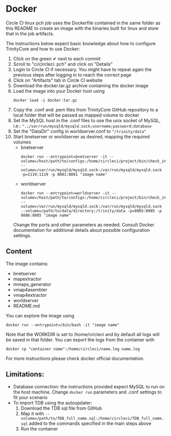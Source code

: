 # Docker
Circle CI linux pch job uses the Dockerfile contained in the same folder as this README to create an image with the binaries built for linux and store that in the job artifacts.

The instructions below expect basic knowledge about how to configure TrinityCore and how to use Docker:
1. Click on the green ✔ next to each commit
1. Scroll to "ci/circleci: pch" and click on "Details"
1. Login to Circle CI if necessary. You might have to repeat again the previous steps after logging in to reach the correct page
1. Click on "Artifacts" tab in Circle CI website
1. Download the docker.tar.gz archive containing the docker image
1. Load the image into your Docker host using
    ```
    docker load -i docker.tar.gz
    ```
1. Copy the .conf and .pem files from TrinityCore GitHub repository to a local folder that will be passed as mapped volume to docker
1. Set the MySQL host in the .conf files to use the unix socket of MySQL, i.e.: ``".;/var/run/mysqld/mysqld.sock;username;password;database``
1. Set the "DataDir" config in worldserver.conf to ``"/trinity/data"``
1. Start bnetserver or worldserver as desired, mapping the required volumes
    - bnetserver
        ```
        docker run --entrypoint=bnetserver -it --volume=/host/path/to/configs:/home/circleci/project/bin/check_install/etc --volume=/var/run/mysqld/mysqld.sock:/var/run/mysqld/mysqld.sock -p=1119:1119 -p 8081:8081 "image name"
        ```
    - worldserver
        ```
        docker run --entrypoint=worldserver -it --volume=/host/path/to/configs:/home/circleci/project/bin/check_install/etc --volume=/var/run/mysqld/mysqld.sock:/var/run/mysqld/mysqld.sock --volume=/path/to/data/directory:/trinity/data -p=8085:8085 -p 8086:8085 "image name"
        ```
    Change the ports and other parameters as needed. Consult Docker documentation for additional details about possible configuration settings.

## Content
The image contains:
- bnetserver
- mapextractor
- mmaps_generator
- vmap4asembler
- vmap4extractor
- worldserver
- README&#46;md

You can explore the image using
```
docker run --entrypoint=/bin/bash -it "image name"
```
Note that the WORKDIR is set to /home/circleci and by default all logs will be saved in that folder. You can export the logs from the container with
```
docker cp "container name":/home/circleci/name.log name.log
```

For more instructions please check docker official documentation.

## Limitations:
- Database connection: the instructions provided expect MySQL to run on the host machine. Change ``docker run`` parameters and .conf settings to fit your scenario
- To import TDB using the autoupdater:
  1. Download the TDB sql file from GitHub
  1. Map it with ``--volume=/path/to/TDB_full_name.sql:/home/circleci/TDB_full_name.sql`` added to the commands specified in the main steps above
  1. Run the container
